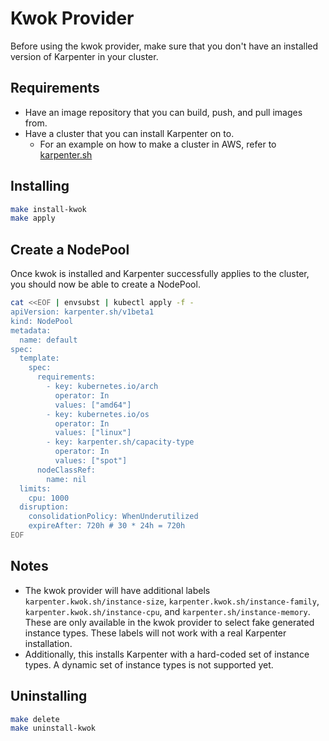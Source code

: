 # Kwok Provider

Before using the kwok provider, make sure that you don't have an installed version of Karpenter in your cluster. 

## Requirements
- Have an image repository that you can build, push, and pull images from.
- Have a cluster that you can install Karpenter on to.
  - For an example on how to make a cluster in AWS, refer to [karpenter.sh](https://karpenter.sh/docs/getting-started/getting-started-with-karpenter/)

## Installing
```bash
make install-kwok
make apply
```

## Create a NodePool

Once kwok is installed and Karpenter successfully applies to the cluster, you should now be able to create a NodePool. 

```bash
cat <<EOF | envsubst | kubectl apply -f -
apiVersion: karpenter.sh/v1beta1
kind: NodePool
metadata:
  name: default
spec:
  template:
    spec:
      requirements:
        - key: kubernetes.io/arch
          operator: In
          values: ["amd64"]
        - key: kubernetes.io/os
          operator: In
          values: ["linux"]
        - key: karpenter.sh/capacity-type
          operator: In
          values: ["spot"]
      nodeClassRef:
        name: nil
  limits:
    cpu: 1000
  disruption:
    consolidationPolicy: WhenUnderutilized
    expireAfter: 720h # 30 * 24h = 720h
EOF
```

## Notes
- The kwok provider will have additional labels `karpenter.kwok.sh/instance-size`, `karpenter.kwok.sh/instance-family`, `karpenter.kwok.sh/instance-cpu`, and `karpenter.sh/instance-memory`. These are only available in the kwok provider to select fake generated instance types. These labels will not work with a real Karpenter installation.
- Additionally, this installs Karpenter with a hard-coded set of instance types. A dynamic set of instance types is not supported yet.

## Uninstalling
```bash
make delete
make uninstall-kwok
```
